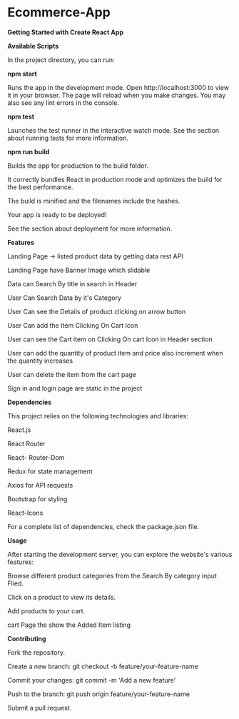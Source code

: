 # Ecommerce-App
**Getting Started with Create React App**


**Available Scripts**

In the project directory, you can run:


**npm start**

Runs the app in the development mode.
Open http://localhost:3000 to view it in your browser.
The page will reload when you make changes.
You may also see any lint errors in the console.

**npm test**

Launches the test runner in the interactive watch mode.
See the section about running tests for more information.

**npm run build**

Builds the app for production to the build folder.

It correctly bundles React in production mode and optimizes the build for the best performance.

The build is minified and the filenames include the hashes.

Your app is ready to be deployed!

See the section about deployment for more information.


**Features**


Landing Page -> listed product data by getting data rest API

Landing Page   have Banner Image  which slidable

 Data can Search By title  in search in Header

 User Can Search Data by it's Category

 User Can see the Details of product  clicking  on arrow button

User Can add the Item Clicking On Cart Icon

User can see the Cart item on Clicking On cart Icon in Header section

User can add the quantity of   product item  and price also  increment when the quantity increases

User can delete the item from the cart page

Sign in and login page are static in the project








**Dependencies**


This project relies on the following technologies and libraries:

React.js


React Router

React- Router-Dom

Redux for state management

Axios for API requests

Bootstrap for styling

React-Icons

For a complete list of dependencies, check the package.json file.


**Usage**


After starting the development server, you can explore the website's various features:

Browse different product categories from the Search By category input Flied.

Click on a product to view its details.

Add products to your cart.

cart Page the show the Added Item listing






**Contributing**


Fork the repository.

Create a new branch: git checkout -b feature/your-feature-name

Commit your changes: git commit -m 'Add a new feature'

Push to the branch: git push origin feature/your-feature-name

Submit a pull request.


